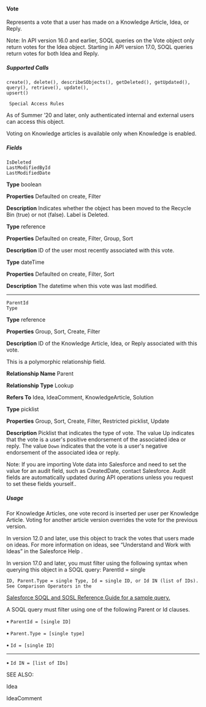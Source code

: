 #### Vote

Represents a vote that a user has made on a Knowledge Article, Idea, or Reply.

Note: In API version 16.0 and earlier, SOQL queries on the Vote object only return votes for the Idea object. Starting in API version
17.0, SOQL queries return votes for both Idea and Reply.

##### Supported Calls
```
create(), delete(), describeSObjects(), getDeleted(), getUpdated(), query(), retrieve(), update(),
upsert()

 Special Access Rules

```
As of Summer ’20 and later, only authenticated internal and external users can access this object.

Voting on Knowledge articles is available only when Knowledge is enabled.

##### Fields

```
IsDeleted
LastModifiedById
LastModifiedDate

```

**Type**
boolean

**Properties**
Defaulted on create, Filter

**Description**
Indicates whether the object has been moved to the Recycle Bin (true) or not (false).
Label is Deleted.

**Type**
reference

**Properties**
Defaulted on create, Filter, Group, Sort

**Description**
ID of the user most recently associated with this vote.

**Type**
dateTime

**Properties**
Defaulted on create, Filter, Sort

**Description**
The datetime when this vote was last modified.


-----

```
ParentId
Type

```

**Type**
reference

**Properties**
Group, Sort, Create, Filter

**Description**
ID of the Knowledge Article, Idea, or Reply associated with this vote.

This is a polymorphic relationship field.

**Relationship Name**
Parent

**Relationship Type**
Lookup

**Refers To**
Idea, IdeaComment, KnowledgeArticle, Solution

**Type**
picklist

**Properties**
Group, Sort, Create, Filter, Restricted picklist, Update

**Description**
Picklist that indicates the type of vote. The value Up indicates that the vote is a user's positive
endorsement of the associated idea or reply. The value `Down` indicates that the vote is a
user's negative endorsement of the associated idea or reply.


Note: If you are importing Vote data into Salesforce and need to set the value for an audit field, such as CreatedDate, contact
Salesforce. Audit fields are automatically updated during API operations unless you request to set these fields yourself..

##### Usage

For Knowledge Articles, one vote record is inserted per user per Knowledge Article. Voting for another article version overrides the vote
for the previous version.

In version 12.0 and later, use this object to track the votes that users made on ideas. For more information on ideas, see “Understand
and Work with Ideas” in the Salesforce Help .

In version 17.0 and later, you must filter using the following syntax when querying this object in a SOQL query: ParentId = single
```
ID, Parent.Type = single Type, Id = single ID, or Id IN (list of IDs). See Comparison Operators in the

```
[Salesforce SOQL and SOSL Reference Guide for a sample query.](https://developer.salesforce.com/docs/atlas.en-us.254.0.soql_sosl.meta/soql_sosl/)

A SOQL query must filter using one of the following Parent or Id clauses.

**•** `ParentId = [single ID]`

**•** `Parent.Type = [single type]`

**•** `Id = [single ID]`


-----

**•** `Id IN = [list of IDs]`

SEE ALSO:

Idea

IdeaComment
